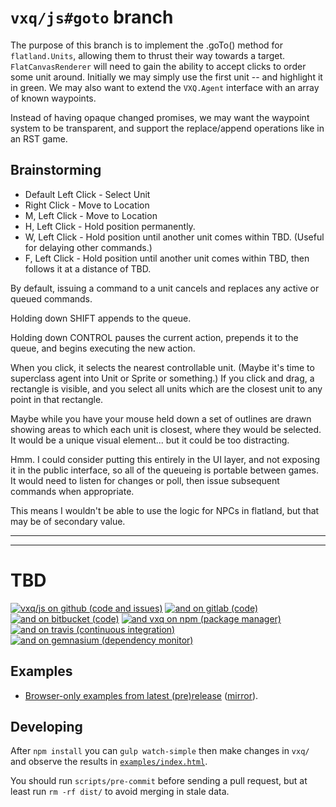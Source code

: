 `vxq/js#goto` branch
====================

The purpose of this branch is to implement the .goTo() method for
`flatland.Units`, allowing them to thrust their way towards a target.
`FlatCanvasRenderer` will need to gain the ability to accept clicks to order
some unit around. Initially we may simply use the first unit -- and highlight
it in green. We may also want to extend the `VXQ.Agent` interface with an array
of known waypoints.

Instead of having opaque changed promises, we may want the waypoint system to
be transparent, and support the replace/append operations like in an RST game.

Brainstorming
-------------

- Default Left Click - Select Unit
- Right Click - Move to Location
- M, Left Click - Move to Location
- H, Left Click - Hold position permanently.
- W, Left Click - Hold position until another unit comes within TBD.
  (Useful for delaying other commands.)
- F, Left Click - Hold position until another unit comes within TBD, then
  follows it at a distance of TBD.

By default, issuing a command to a unit cancels and replaces any active or
queued commands.

Holding down SHIFT appends to the queue.

Holding down CONTROL pauses the current action, prepends it to the queue, and
begins executing the new action.

When you click, it selects the nearest controllable unit. (Maybe it's time to
superclass agent into Unit or Sprite or something.) If you click and drag, a
rectangle is visible, and you select all units which are the closest unit to
any point in that rectangle.

Maybe while you have your mouse held down a set of outlines are drawn showing
areas to which each unit is closest, where they would be selected. It would be
a unique visual element... but it could be too distracting.

Hmm. I could consider putting this entirely in the UI layer, and not exposing it
in the public interface, so all of the queueing is portable between games. It
would need to listen for changes or poll, then issue subsequent commands when
appropriate.

This means I wouldn't be able to use the logic for NPCs in flatland, but that
may be of secondary value.

---

<!-- end of branch section -->

---

TBD
===

  [github]:        https://github.com/vxq/js.git
  [gitlab]:        https://gitlab.com/vxq/js.git
  [bitbucket]:     https://bitbucket.org/vxq/js.git
  [npm]:           https://www.npmjs.com/package/vxq

  [travis]:        https://travis-ci.org/vxq/js/branches
  [dep-monitor]:   https://gemnasium.com/github.com/vxq/js
  
  [examples.gh]:   https://vxq.github.io/js/examples/
  [examples.gl]:   https://vxq.gitlab.io/js/examples/
  
  [local-example]: examples/index.html

[![vxq/js on github (code and issues)](https://img.shields.io/github/commits-since/vxq/js/9468d4c1.svg?label=vxq/js+on+github)][github]
[![and on gitlab (code)](https://img.shields.io/badge/&-gitlab-grey.png)][gitlab]
[![and on bitbucket (code)](https://img.shields.io/badge/&-bitbucket-grey.png)][bitbucket]
[![and vxq on npm (package manager)](https://img.shields.io/npm/v/vxq.svg?label=vxq+on+npm)][npm]
[![and on travis (continuous integration)](https://img.shields.io/travis/vxq/js/master.svg?label=travis)][travis]
[![and on gemnasium (dependency monitor)](https://img.shields.io/gemnasium/vxq/js.svg)][dep-monitor]

Examples
--------

- [Browser-only examples from latest (pre)release][examples.gh]
  ([mirror][examples.gl]).

Developing
----------

After `npm install` you can `gulp watch-simple` then make changes in `vxq/` and
observe the results in [`examples/index.html`][local-example].

You should run `scripts/pre-commit` before sending a pull request, but at least
run `rm -rf dist/` to avoid merging in stale data.
